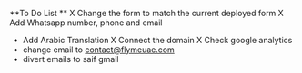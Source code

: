 **To Do List **
X Change the form to match the current deployed form
X Add Whatsapp number, phone and email 
- Add Arabic Translation 
X Connect the domain
X Check google analytics
- change email to contact@flymeuae.com
- divert emails to saif gmail
